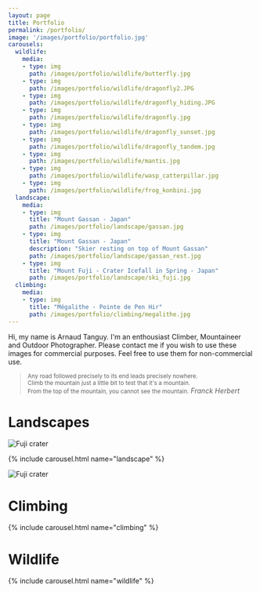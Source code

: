 ```yaml
---
layout: page
title: Portfolio
permalink: /portfolio/
image: '/images/portfolio/portfolio.jpg'
carousels:
  wildlife:
    media:
    - type: img
      path: /images/portfolio/wildlife/butterfly.jpg
    - type: img
      path: /images/portfolio/wildlife/dragonfly2.JPG
    - type: img
      path: /images/portfolio/wildlife/dragonfly_hiding.JPG
    - type: img
      path: /images/portfolio/wildlife/dragonfly.jpg
    - type: img
      path: /images/portfolio/wildlife/dragonfly_sunset.jpg
    - type: img
      path: /images/portfolio/wildlife/dragonfly_tandem.jpg
    - type: img
      path: /images/portfolio/wildlife/mantis.jpg
    - type: img
      path: /images/portfolio/wildlife/wasp_catterpillar.jpg
    - type: img
      path: /images/portfolio/wildlife/frog_konbini.jpg
  landscape:
    media:
    - type: img
      title: "Mount Gassan - Japan"
      path: /images/portfolio/landscape/gassan.jpg
    - type: img
      title: "Mount Gassan - Japan"
      description: "Skier resting on top of Mount Gassan"
      path: /images/portfolio/landscape/gassan_rest.jpg
    - type: img
      title: "Mount Fuji - Crater Icefall in Spring - Japan"
      path: /images/portfolio/landscape/ski_fuji.jpg
  climbing:
    media:
    - type: img
      title: "Mégalithe - Pointe de Pen Hir"
      path: /images/portfolio/climbing/megalithe.jpg
---
```


Hi, my name is Arnaud Tanguy. I'm an enthousiast Climber, Mountaineer and Outdoor Photographer. Please contact me if you wish to use these images for commercial purposes. Feel free to use them for non-commercial use.

> <small>Any road followed precisely to its end leads precisely nowhere.<br/>Climb the mountain just a little bit to test that it's a mountain.<br/>From the top of the mountain, you cannot see the mountain.</small>
> <cite>Franck Herbert</cite>

# Landscapes

<img src="{{ site.baseurl }}/images/portfolio/landscape/fuji_crater.jpg" alt="Fuji crater" />

{% include carousel.html name="landscape" %}

<img src="{{ site.baseurl }}/images/portfolio/landscape/mizugaki.jpg" alt="Fuji crater" />

# Climbing

{% include carousel.html name="climbing" %}

# Wildlife

{% include carousel.html name="wildlife" %}
